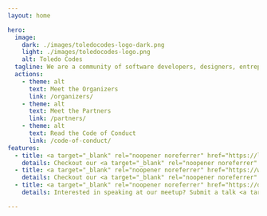 ```yaml
---
layout: home

hero:
  image:
    dark: ./images/toledocodes-logo-dark.png
    light: ./images/toledocodes-logo.png
    alt: Toledo Codes
  tagline: We are a community of software developers, designers, entrepreneurs, and tech enthusiasts in the Toledo area. We meet every month to talk about technology, software development, and more.
  actions:
    - theme: alt
      text: Meet the Organizers
      link: /organizers/
    - theme: alt
      text: Meet the Partners
      link: /partners/
    - theme: alt
      text: Read the Code of Conduct
      link: /code-of-conduct/
features:
  - title: <a target="_blank" rel="noopener noreferrer" href="https://lu.ma/toledocodes">Monthly Meetup</a>
    details: Checkout our <a target="_blank" rel="noopener noreferrer" href="https://lu.ma/toledocodes">meetup.com</a> page to RSVP for the next meetup.
  - title: <a target="_blank" rel="noopener noreferrer" href="https://www.youtube.com/@ToledoCodes">Talks</a>
    details: Checkout our <a target="_blank" rel="noopener noreferrer" href="https://www.youtube.com/@ToledoCodes">youtube channel</a> to watch the meetup LIVE or to browse past talks.
  - title: <a target="_blank" rel="noopener noreferrer" href="https://docs.google.com/forms/d/e/1FAIpQLSdmtoPEoZJ-V300oVOFj5twtTZBcLcDmr-sKHlD6WUrxsSZ0g/viewform?usp=sharing">Submit a talk</a>
    details: Interested in speaking at our meetup? Submit a talk <a target="_blank" rel="noopener noreferrer" href="https://docs.google.com/forms/d/e/1FAIpQLSdmtoPEoZJ-V300oVOFj5twtTZBcLcDmr-sKHlD6WUrxsSZ0g/viewform?usp=sharing">here</a>! Talks of all types and skill levels are welcome.

---
```

